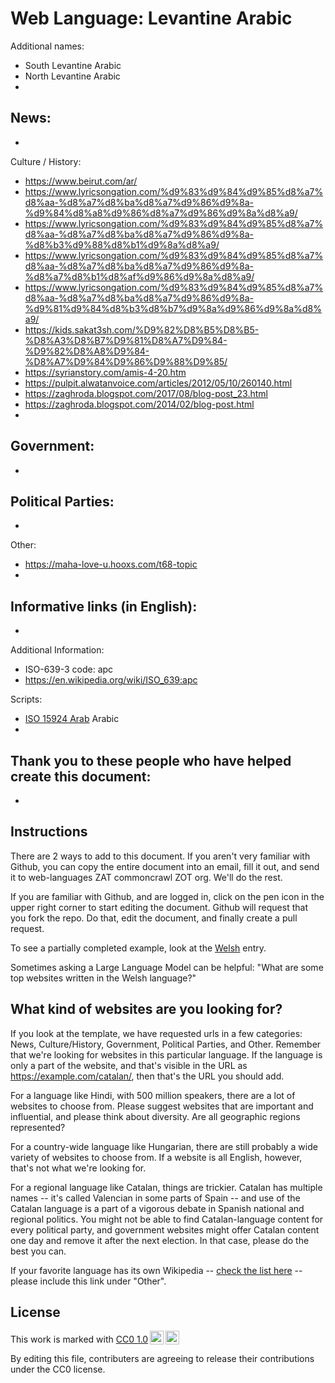 # Web Language: Levantine Arabic

Additional names:
- South Levantine Arabic
- North Levantine Arabic
- 

News:
- 
- 

Culture / History:
- https://www.beirut.com/ar/ 
- https://www.lyricsongation.com/%d9%83%d9%84%d9%85%d8%a7%d8%aa-%d8%a7%d8%ba%d8%a7%d9%86%d9%8a-%d9%84%d8%a8%d9%86%d8%a7%d9%86%d9%8a%d8%a9/
- https://www.lyricsongation.com/%d9%83%d9%84%d9%85%d8%a7%d8%aa-%d8%a7%d8%ba%d8%a7%d9%86%d9%8a-%d8%b3%d9%88%d8%b1%d9%8a%d8%a9/
- https://www.lyricsongation.com/%d9%83%d9%84%d9%85%d8%a7%d8%aa-%d8%a7%d8%ba%d8%a7%d9%86%d9%8a-%d8%a7%d8%b1%d8%af%d9%86%d9%8a%d8%a9/
- https://www.lyricsongation.com/%d9%83%d9%84%d9%85%d8%a7%d8%aa-%d8%a7%d8%ba%d8%a7%d9%86%d9%8a-%d9%81%d9%84%d8%b3%d8%b7%d9%8a%d9%86%d9%8a%d8%a9/
- https://kids.sakat3sh.com/%D9%82%D8%B5%D8%B5-%D8%A3%D8%B7%D9%81%D8%A7%D9%84-%D9%82%D8%A8%D9%84-%D8%A7%D9%84%D9%86%D9%88%D9%85/
- https://syrianstory.com/amis-4-20.htm
- https://pulpit.alwatanvoice.com/articles/2012/05/10/260140.html
- https://zaghroda.blogspot.com/2017/08/blog-post_23.html
- https://zaghroda.blogspot.com/2014/02/blog-post.html
- 

Government:
- 
- 

Political Parties:
- 
- 

Other:
- https://maha-love-u.hooxs.com/t68-topic 
- 

Informative links (in English):
- 
- 

Additional Information:
- ISO-639-3 code: apc
- https://en.wikipedia.org/wiki/ISO_639:apc


Scripts:
- <a href="https://en.wikipedia.org/wiki/ISO_15924">ISO 15924 Arab</a> Arabic
- 

Thank you to these people who have helped create this document:
- 
- 

## Instructions

There are 2 ways to add to this document. If you aren't very familiar
with Github, you can copy the entire document into an email, fill it
out, and send it to web-languages ZAT commoncrawl ZOT org. We'll do the rest.

If you are familiar with Github, and are logged in, click on the pen
icon in the upper right corner to start editing the document.
Github will request that you fork the repo. Do that, edit the
document, and finally create a pull request.

To see a partially completed example, look at the
[Welsh](../living/welsh.md) entry.

Sometimes asking a Large Language Model can be helpful: "What are some
top websites written in the Welsh language?"

## What kind of websites are you looking for?

If you look at the template, we have requested urls in a few
categories: News, Culture/History, Government, Political Parties, and
Other. Remember that we're looking for websites in this particular
language. If the language is only a part of the website, and that's
visible in the URL as https://example.com/catalan/, then that's the
URL you should add.

For a language like Hindi, with 500 million speakers, there are a lot
of websites to choose from. Please suggest websites that are important
and influential, and please think about diversity. Are all geographic
regions represented?

For a country-wide language like Hungarian, there are still probably a
wide variety of websites to choose from. If a website is all English,
however, that's not what we're looking for.

For a regional language like Catalan, things are trickier. Catalan has
multiple names -- it's called Valencian in some parts of Spain -- and
use of the Catalan language is a part of a vigorous debate in Spanish
national and regional politics. You might not be able to find
Catalan-language content for every political party, and government
websites might offer Catalan content one day and remove it after
the next election. In that case, please do the best you can.

If your favorite language has its own Wikipedia -- [check the list here](https://en.wikipedia.org/wiki/List_of_Wikipedias) --
please include this link under "Other".

## License

<p xmlns:cc="http://creativecommons.org/ns#" >This work is marked with <a href="https://creativecommons.org/publicdomain/zero/1.0/?ref=chooser-v1" target="_blank" rel="license noopener noreferrer" style="display:inline-block;">CC0 1.0<img style="height:22px!important;margin-left:3px;vertical-align:text-bottom;" src="https://mirrors.creativecommons.org/presskit/icons/cc.svg?ref=chooser-v1" alt=""><img style="height:22px!important;margin-left:3px;vertical-align:text-bottom;" src="https://mirrors.creativecommons.org/presskit/icons/zero.svg?ref=chooser-v1" alt=""></a></p>

By editing this file, contributers are agreeing to release their contributions under the CC0 license.
